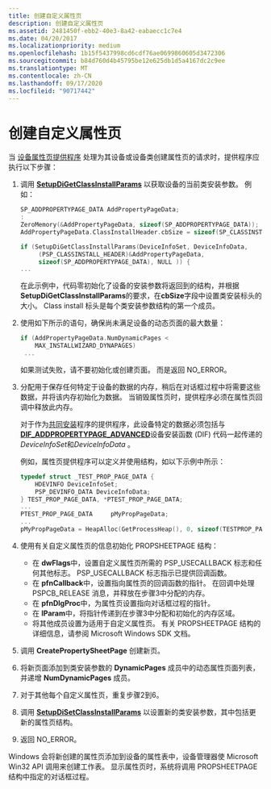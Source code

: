 ```yaml
---
title: 创建自定义属性页
description: 创建自定义属性页
ms.assetid: 2481450f-ebb2-40e3-8a42-eabaecc1c7e4
ms.date: 04/20/2017
ms.localizationpriority: medium
ms.openlocfilehash: 1b15f5437998cd6cdf76ae0699860605d3472306
ms.sourcegitcommit: b84d760d4b45795be12e625db1d5a4167dc2c9ee
ms.translationtype: MT
ms.contentlocale: zh-CN
ms.lasthandoff: 09/17/2020
ms.locfileid: "90717442"
---
```

# <a name="creating-custom-property-pages"></a>创建自定义属性页


当 [设备属性页提供程序](types-of-device-property-page-providers.md) 处理为其设备或设备类创建属性页的请求时，提供程序应执行以下步骤：

1.  调用 [**SetupDiGetClassInstallParams**](/windows/win32/api/setupapi/nf-setupapi-setupdigetclassinstallparamsa) 以获取设备的当前类安装参数。 例如：

    ```cpp
    SP_ADDPROPERTYPAGE_DATA AddPropertyPageData;
    :
    ZeroMemory(&AddPropertyPageData, sizeof(SP_ADDPROPERTYPAGE_DATA));
    AddPropertyPageData.ClassInstallHeader.cbSize = sizeof(SP_CLASSINSTALL_HEADER);

    if (SetupDiGetClassInstallParams(DeviceInfoSet, DeviceInfoData,
         (PSP_CLASSINSTALL_HEADER)&AddPropertyPageData,
         sizeof(SP_ADDPROPERTYPAGE_DATA), NULL )) {
    ...
    ```

    在此示例中，代码零初始化了设备的安装参数将返回到的结构，并根据**SetupDiGetClassInstallParams**的要求，在**cbSize**字段中设置类安装标头的大小。 Class install 标头是每个类安装参数结构的第一个成员。

2.  使用如下所示的语句，确保尚未满足设备的动态页面的最大数量：

    ```cpp
    if (AddPropertyPageData.NumDynamicPages < 
        MAX_INSTALLWIZARD_DYNAPAGES)
     ...
    ```

    如果测试失败，请不要初始化或创建页面。 而是返回 NO_ERROR。

3.  分配用于保存任何特定于设备的数据的内存，稍后在对话框过程中将需要这些数据，并将该内存初始化为数据。 当销毁属性页时，提供程序必须在属性页回调中释放此内存。

    对于作为[共同安装](writing-a-co-installer.md)程序的提供程序，此设备特定的数据必须包括与[**DIF_ADDPROPERTYPAGE_ADVANCED**](./dif-addpropertypage-advanced.md)设备安装函数 (DIF) 代码一起传递的*DeviceInfoSet*和*DeviceInfoData* 。

    例如，属性页提供程序可以定义并使用结构，如以下示例中所示：

    ```cpp
    typedef struct _TEST_PROP_PAGE_DATA {
        HDEVINFO DeviceInfoSet;
        PSP_DEVINFO_DATA DeviceInfoData;
    } TEST_PROP_PAGE_DATA, *PTEST_PROP_PAGE_DATA;
    ...
    PTEST_PROP_PAGE_DATA     pMyPropPageData;
    ...
    pMyPropPageData = HeapAlloc(GetProcessHeap(), 0, sizeof(TESTPROP_PAGE_DATA));
    ```

4.  使用有关自定义属性页的信息初始化 PROPSHEETPAGE 结构：

    -   在 **dwFlags**中，设置自定义属性页所需的 PSP_USECALLBACK 标志和任何其他标志。 PSP_USECALLBACK 标志指示已提供回调函数。
    -   在 **pfnCallback**中，设置指向属性页的回调函数的指针。 在回调中处理 PSPCB_RELEASE 消息，并释放在步骤3中分配的内存。
    -   在 **pfnDlgProc**中，为属性页设置指向对话框过程的指针。
    -   在 **lParam**中，将指针传递到在步骤3中分配和初始化的内存区域。
    -   将其他成员设置为适用于自定义属性页。 有关 PROPSHEETPAGE 结构的详细信息，请参阅 Microsoft Windows SDK 文档。

5.  调用 **CreatePropertySheetPage** 创建新页。

6.  将新页面添加到类安装参数的 **DynamicPages** 成员中的动态属性页面列表，并递增 **NumDynamicPages** 成员。

7.  对于其他每个自定义属性页，重复步骤2到6。

8.  调用 [**SetupDiSetClassInstallParams**](/windows/win32/api/setupapi/nf-setupapi-setupdisetclassinstallparamsa) 以设置新的类安装参数，其中包括更新的属性页结构。

9.  返回 NO_ERROR。

Windows 会将新创建的属性页添加到设备的属性表中，设备管理器使 Microsoft Win32 API 调用来创建工作表。 显示属性页时，系统将调用 PROPSHEETPAGE 结构中指定的对话框过程。

 

